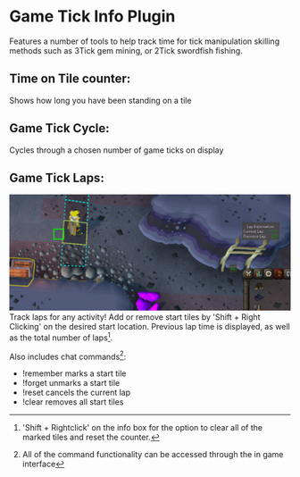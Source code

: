 # Game Tick Info Plugin
Features a number of tools to help track time for tick manipulation skilling methods such as 3Tick gem mining, or 2Tick swordfish fishing.
## Time on Tile counter:
Shows how long you have been standing on a tile
## Game Tick Cycle:
Cycles through a chosen number of game ticks on display
## Game Tick Laps:
![](https://github.com/AcolyteOfFire/Game_Tick_Info/blob/master/Gem%20Mine%20Game%20Tick%20Info1.png)
Track laps for any activity! Add or remove start tiles by 'Shift + Right Clicking' on the desired start location. Previous lap time is displayed, as well as the total number of laps[^1].

Also includes chat commands[^2]:
- !remember marks a start tile
- !forget unmarks a start tile
- !reset cancels the current lap
- !clear removes all start tiles

[^1]:'Shift + Rightclick' on the info box for the option to clear all of the marked tiles and reset the counter.
[^2]:All of the command functionality can be accessed through the in game interface
